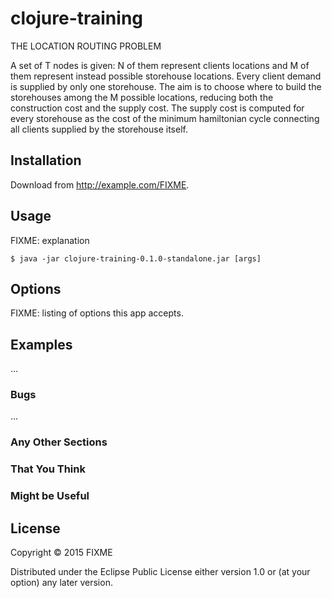 # clojure-training

THE LOCATION ROUTING PROBLEM

A set of T nodes is given: N of them represent clients locations and M of them represent instead possible storehouse locations.
Every client demand is supplied by only one storehouse. The aim is to choose where to build the storehouses among the M possible locations, reducing both the construction cost and the supply cost. 
The supply cost is computed for every storehouse as the cost of the minimum hamiltonian cycle connecting all clients supplied by the storehouse itself.

## Installation

Download from http://example.com/FIXME.

## Usage

FIXME: explanation

    $ java -jar clojure-training-0.1.0-standalone.jar [args]

## Options

FIXME: listing of options this app accepts.

## Examples

...

### Bugs

...

### Any Other Sections
### That You Think
### Might be Useful

## License

Copyright © 2015 FIXME

Distributed under the Eclipse Public License either version 1.0 or (at
your option) any later version.
